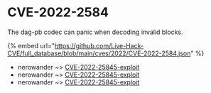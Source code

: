 # CVE-2022-2584

The dag-pb codec can panic when decoding invalid blocks.

{% embed url="https://github.com/Live-Hack-CVE/full_database/blob/main/cves/2022/CVE-2022-2584.json" %}


* nerowander ~> [CVE-2022-25845-exploit](https://www.alice-snow.ru/2022/database/cve-2022-2584/cve-2022-25845-exploit-nerowander)
* nerowander ~> [CVE-2022-25845-exploit](https://www.alice-snow.ru/2022/database/cve-2022-2584/cve-2022-25845-exploit-nerowander)
* nerowander ~> [CVE-2022-25845-exploit](https://www.alice-snow.ru/2022/database/cve-2022-2584/cve-2022-25845-exploit-nerowander)